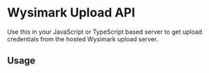 # Wysimark Upload API

Use this in your JavaScript or TypeScript based server to get upload credentials from the hosted Wysimark upload server.

## Usage

```js

```
